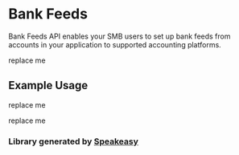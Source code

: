# Bank Feeds

<!-- Start Codat Library Description -->
<!-- End Codat Library Description  -->
Bank Feeds API enables your SMB users to set up bank feeds from accounts in your application to supported accounting platforms.

<!-- Start SDK Installation -->
replace me
<!-- End SDK Installation -->

## Example Usage
<!-- Start SDK Example Usage -->
replace me
<!-- End SDK Example Usage -->

<!-- Start SDK Available Operations -->
replace me
<!-- End SDK Available Operations -->
### Library generated by [Speakeasy](https://docs.speakeasyapi.dev/docs/using-speakeasy/client-sdks)
